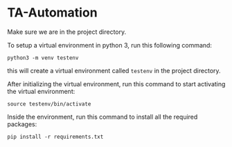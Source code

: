 # TA-Automation

Make sure we are in the project directory.

To setup a virtual environment in python 3, run this following command:
```
python3 -m venv testenv
```

this will create a virtual environment called `testenv` in the project directory.

After initializing the virtual environment, run this command to start activating the virtual environment:
```
source testenv/bin/activate
```

Inside the environment, run this command to install all the required packages:
```
pip install -r requirements.txt
```
